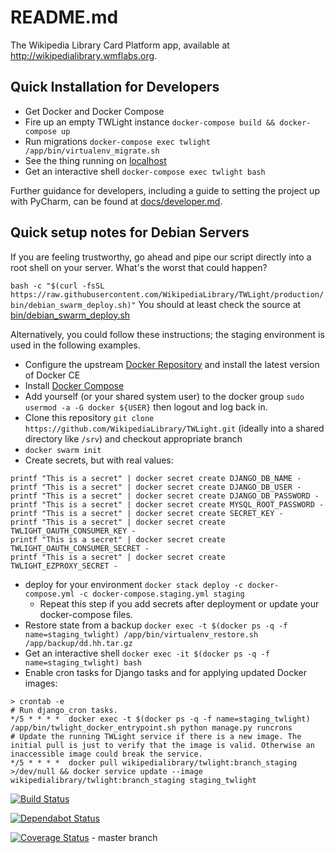 # README.md

The Wikipedia Library Card Platform app, available at http://wikipedialibrary.wmflabs.org.

## Quick Installation for Developers

- Get Docker and Docker Compose
- Fire up an empty TWLight instance `docker-compose build && docker-compose up`
- Run migrations `docker-compose exec twlight /app/bin/virtualenv_migrate.sh`
- See the thing running on [localhost](http://localhost/)
- Get an interactive shell `docker-compose exec twlight bash`

Further guidance for developers, including a guide to setting the project up with PyCharm, can be found at [docs/developer.md](docs/developer.md).

## Quick setup notes for Debian Servers

If you are feeling trustworthy, go ahead and pipe our script directly into a root shell on your server.
What's the worst that could happen?

`bash -c "$(curl -fsSL https://raw.githubusercontent.com/WikipediaLibrary/TWLight/production/bin/debian_swarm_deploy.sh)"`
You should at least check the source at [bin/debian_swarm_deploy.sh](bin/debian_swarm_deploy.sh)

Alternatively, you could follow these instructions; the staging environment is used in the following examples.

- Configure the upstream [Docker Repository](https://docs.docker.com/install/linux/docker-ce/debian/#install-using-the-repository) and install the latest version of Docker CE
- Install [Docker Compose](https://docs.docker.com/compose/install)
- Add yourself (or your shared system user) to the docker group `sudo usermod -a -G docker ${USER}` then logout and log back in.
- Clone this repository `git clone https://github.com/WikipediaLibrary/TWLight.git` (ideally into a shared directory like `/srv`) and checkout appropriate branch
- `docker swarm init`
- Create secrets, but with real values:
```
printf "This is a secret" | docker secret create DJANGO_DB_NAME -
printf "This is a secret" | docker secret create DJANGO_DB_USER -
printf "This is a secret" | docker secret create DJANGO_DB_PASSWORD -
printf "This is a secret" | docker secret create MYSQL_ROOT_PASSWORD -
printf "This is a secret" | docker secret create SECRET_KEY -
printf "This is a secret" | docker secret create TWLIGHT_OAUTH_CONSUMER_KEY -
printf "This is a secret" | docker secret create TWLIGHT_OAUTH_CONSUMER_SECRET -
printf "This is a secret" | docker secret create TWLIGHT_EZPROXY_SECRET -
```
- deploy for your environment `docker stack deploy -c docker-compose.yml -c docker-compose.staging.yml staging`
  - Repeat this step if you add secrets after deployment or update your docker-compose files.
- Restore state from a backup `docker exec -t $(docker ps -q -f name=staging_twlight) /app/bin/virtualenv_restore.sh /app/backup/dd.hh.tar.gz`
- Get an interactive shell `docker exec -it $(docker ps -q -f name=staging_twlight) bash`
- Enable cron tasks for Django tasks and for applying updated Docker images:
```
> crontab -e
# Run django_cron tasks.
*/5 * * * *  docker exec -t $(docker ps -q -f name=staging_twlight) /app/bin/twlight_docker_entrypoint.sh python manage.py runcrons
# Update the running TWLight service if there is a new image. The initial pull is just to verify that the image is valid. Otherwise an inaccessible image could break the service.
*/5 * * * *  docker pull wikipedialibrary/twlight:branch_staging >/dev/null && docker service update --image wikipedialibrary/twlight:branch_staging staging_twlight
```


[![Build Status](https://travis-ci.org/WikipediaLibrary/TWLight.svg?branch=master)](https://travis-ci.org/WikipediaLibrary/TWLight)

[![Dependabot Status](https://api.dependabot.com/badges/status?host=github&repo=WikipediaLibrary/TWLight)](https://dependabot.com)

[![Coverage Status](https://coveralls.io/repos/github/WikipediaLibrary/TWLight/badge.svg?branch=master)](https://coveralls.io/github/WikipediaLibrary/TWLight?branch=master) - master branch
